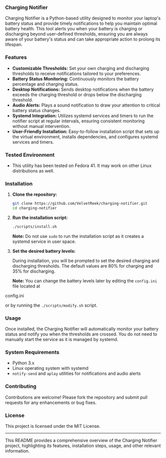 ### Charging Notifier

Charging Notifier is a Python-based utility designed to monitor your laptop's battery status and provide timely notifications to help you maintain optimal battery health. This tool alerts you when your battery is charging or discharging beyond user-defined thresholds, ensuring you are always aware of your battery's status and can take appropriate action to prolong its lifespan.

### Features

- **Customizable Thresholds:** Set your own charging and discharging thresholds to receive notifications tailored to your preferences.
- **Battery Status Monitoring:** Continuously monitors the battery percentage and charging status.
- **Desktop Notifications:** Sends desktop notifications when the battery exceeds the charging threshold or drops below the discharging threshold.
- **Audio Alerts:** Plays a sound notification to draw your attention to critical battery status changes.
- **Systemd Integration:** Utilizes systemd services and timers to run the notifier script at regular intervals, ensuring consistent monitoring without manual intervention.
- **User-Friendly Installation:** Easy-to-follow installation script that sets up the virtual environment, installs dependencies, and configures systemd services and timers.

### Tested Environment

- This utility has been tested on Fedora 41. It may work on other Linux distributions as well.

### Installation

1. **Clone the repository:**

   ```bash
   git clone https://github.com/VelvetReek/charging-notifier.git
   cd charging-notifier
   ```

2. **Run the installation script:**

   ```bash
   ./scripts/install.sh
   ```

   **Note:** Do not use `sudo` to run the installation script as it creates a systemd service in user space.

3. **Set the desired battery levels:**

   During installation, you will be prompted to set the desired charging and discharging thresholds. The default values are 80% for charging and 35% for discharging.

   **Note:** You can change the battery levels later by editing the `config.ini` file located at

config.ini

or by running the `./scripts/modify.sh` script.

### Usage

Once installed, the Charging Notifier will automatically monitor your battery status and notify you when the thresholds are crossed. You do not need to manually start the service as it is managed by systemd.

### System Requirements

- Python 3.x
- Linux operating system with systemd
- `notify-send` and `aplay` utilities for notifications and audio alerts

### Contributing

Contributions are welcome! Please fork the repository and submit pull requests for any enhancements or bug fixes.

### License

This project is licensed under the MIT License.

---

This README provides a comprehensive overview of the Charging Notifier project, highlighting its features, installation steps, usage, and other relevant information.
